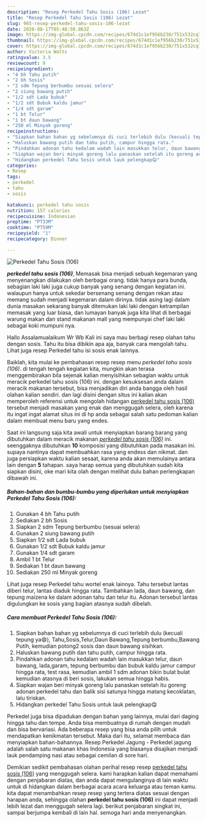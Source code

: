 ```yaml
---
description: "Resep Perkedel Tahu Sosis (106) Lezat"
title: "Resep Perkedel Tahu Sosis (106) Lezat"
slug: 965-resep-perkedel-tahu-sosis-106-lezat
date: 2020-08-17T05:48:50.863Z
image: https://img-global.cpcdn.com/recipes/674d1c1ef956b230/751x532cq70/perkedel-tahu-sosis-106-foto-resep-utama.jpg
thumbnail: https://img-global.cpcdn.com/recipes/674d1c1ef956b230/751x532cq70/perkedel-tahu-sosis-106-foto-resep-utama.jpg
cover: https://img-global.cpcdn.com/recipes/674d1c1ef956b230/751x532cq70/perkedel-tahu-sosis-106-foto-resep-utama.jpg
author: Victoria Watts
ratingvalue: 3.5
reviewcount: 9
recipeingredient:
- "4 bh Tahu putih"
- "2 bh Sosis"
- "2 sdm Tepung berbumbu sesuai selera"
- "2 siung bawang putih"
- "1/2 sdt Lada bubuk"
- "1/2 sdt Bubuk kaldu jamur"
- "1/4 sdt garam"
- "1 bt Telur"
- "1 bt daun bawang"
- "250 ml Minyak goreng"
recipeinstructions:
- "Siapkan bahan bahan yg sebelumnya di cuci terlebih dulu (kecuali tepung ya😄), Tahu,Sosis,Telur,Daun Bawang,Tepung berbumbu,Bawang Putih, kemudian potong2 sosis dan daun bawang sisihkan."
- "Haluskan bawang putih dan tahu putih, campur hingga rata."
- "Pindahkan adonan tahu kedalam wadah lain masukkan telur, daun bawang, lada,garam, tepung berbumbu dan bubuk kaldu jamur campur hingga rata, test rasa, kemudian ambil 1 sdm adonan bikin bulat bulat kemudian atasnya di beri sosis, lakukan semua hingga habis."
- "Siapkan wajan beri minyak goreng lalu panaskan setelah itu goreng adonan perkedel tahu dan balik sisi satunya hingga matang kecoklatan, lalu tiriskan."
- "Hidangkan perkedel Tahu Sosis untuk lauk pelengkap😋"
categories:
- Resep
tags:
- perkedel
- tahu
- sosis

katakunci: perkedel tahu sosis 
nutrition: 157 calories
recipecuisine: Indonesian
preptime: "PT33M"
cooktime: "PT59M"
recipeyield: "1"
recipecategory: Dinner

---
```



![Perkedel Tahu Sosis (106)](https://img-global.cpcdn.com/recipes/674d1c1ef956b230/751x532cq70/perkedel-tahu-sosis-106-foto-resep-utama.jpg)

<b><i>perkedel tahu sosis (106)</i></b>, Memasak bisa menjadi sebuah kegemaran yang menyenangkan dilakukan oleh berbagai orang. tidak hanya para bunda, sebagian laki laki juga cukup banyak yang senang dengan kegiatan ini. walaupun hanya untuk sekedar bersenang senang dengan rekan atau memang sudah menjadi kegemaran dalam dirinya. tidak asing lagi dalam dunia masakan sekarang banyak ditemukan laki laki dengan ketrampilan memasak yang luar biasa, dan lumayan banyak juga kita lihat di berbagai warung makan dan stand makanan mall yang mempunyai chef laki laki sebagai koki mumpuni nya.

Hallo Assalamualaikum Wr Wb Kali ini saya mau berbagi resep olahan tahu dengan sosis. Tahu itu bisa dibikin apa aja, banyak cara mengolah tahu. Lihat juga resep Perkedel tahu isi sosis enak lainnya.

Baiklah, kita mulai ke pembahasan resep resep menu <i>perkedel tahu sosis (106)</i>. di tengah tengah kegiatan kita, mungkin akan terasa menggembirakan bila sejenak kalian menyisihkan sebagian waktu untuk meracik perkedel tahu sosis (106) ini. dengan kesuksesan anda dalam meracik makanan tersebut, bisa menjadikan diri anda bangga oleh hasil olahan kalian sendiri. dan lagi disini dengan situs ini kalian akan memperoleh referensi untuk mengolah hidangan <u>perkedel tahu sosis (106)</u> tersebut menjadi masakan yang enak dan menggugah selera, oleh karena itu ingat ingat alamat situs ini di hp anda sebagai salah satu pedoman kalian dalam membuat menu baru yang endes.


Saat ini langsung saja kita awali untuk menyiapkan barang barang yang dibutuhkan dalam meracik makanan <u><i>perkedel tahu sosis (106)</i></u> ini. seenggaknya dibutuhkan <b>10</b> komposisi yang dibutuhkan pada masakan ini. supaya nantinya dapat membuahkan rasa yang endess dan nikmat. dan juga persiapkan waktu kalian sesaat, karena anda akan memulainya antara lain dengan <b>5</b> tahapan. saya harap semua yang dibutuhkan sudah kita siapkan disini, oke mari kita olah dengan melihat dulu bahan perlengkapan dibawah ini.

<!--inarticleads1-->

##### Bahan-bahan dan bumbu-bumbu yang diperlukan untuk menyiapkan Perkedel Tahu Sosis (106):

1. Gunakan 4 bh Tahu putih
1. Sediakan 2 bh Sosis
1. Siapkan 2 sdm Tepung berbumbu (sesuai selera)
1. Gunakan 2 siung bawang putih
1. Siapkan 1/2 sdt Lada bubuk
1. Gunakan 1/2 sdt Bubuk kaldu jamur
1. Gunakan 1/4 sdt garam
1. Ambil 1 bt Telur
1. Sediakan 1 bt daun bawang
1. Sediakan 250 ml Minyak goreng


Lihat juga resep Perkedel tahu wortel enak lainnya. Tahu tersebut lantas diberi telur, lantas diaduk hingga rata. Tambahkan lada, daun bawang, dan tepung maizena ke dalam adonan tahu dan telur itu. Adonan tersebut lantas digulungkan ke sosis yang bagian atasnya sudah dibelah. 

<!--inarticleads2-->

##### Cara membuat Perkedel Tahu Sosis (106):

1. Siapkan bahan bahan yg sebelumnya di cuci terlebih dulu (kecuali tepung ya😄), Tahu,Sosis,Telur,Daun Bawang,Tepung berbumbu,Bawang Putih, kemudian potong2 sosis dan daun bawang sisihkan.
1. Haluskan bawang putih dan tahu putih, campur hingga rata.
1. Pindahkan adonan tahu kedalam wadah lain masukkan telur, daun bawang, lada,garam, tepung berbumbu dan bubuk kaldu jamur campur hingga rata, test rasa, kemudian ambil 1 sdm adonan bikin bulat bulat kemudian atasnya di beri sosis, lakukan semua hingga habis.
1. Siapkan wajan beri minyak goreng lalu panaskan setelah itu goreng adonan perkedel tahu dan balik sisi satunya hingga matang kecoklatan, lalu tiriskan.
1. Hidangkan perkedel Tahu Sosis untuk lauk pelengkap😋


Perkedel juga bisa dipadukan dengan bahan yang lainnya, mulai dari daging hingga tahu dan tempe. Anda bisa membuatnya di rumah dengan mudah dan bisa bervariasi. Ada beberapa resep yang bisa anda pilih untuk mendapatkan kenikmatan tersebut. Maka dari itu, selamat membaca dan menyiapkan bahan-bahannya. Resep Perkedel Jagung - Perkedel jagung adalah salah satu makanan khas Indonesia yang biasanya disajikan menjadi lauk pendamping nasi atau sebagai cemilan di sore hari. 

Demikian sedikit pembahasan olahan perihal resep resep <u>perkedel tahu sosis (106)</u> yang menggugah selera. kami harapkan kalian dapat memahami dengan penjabaran diatas, dan anda dapat mengulanginya di lain waktu untuk di hidangkan dalam berbagai acara acara keluarga atau teman kamu. kita dapat menambahkan resep resep yang tertera diatas sesuai dengan harapan anda, sehingga olahan <b>perkedel tahu sosis (106)</b> ini dapat menjadi lebih lezat dan menggugah selera lagi. berikut penjabaran singkat ini, sampai berjumpa kembali di lain hal. semoga hari anda menyenangkan.
